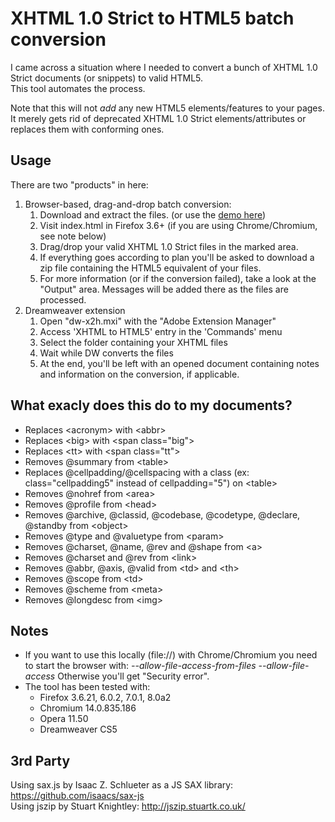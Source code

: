 # XHTML 1.0 Strict to HTML5 batch conversion

I came across a situation where I needed to convert a bunch of XHTML 1.0 Strict documents (or snippets) to valid HTML5.  
This tool automates the process.

Note that this will not _add_ any new HTML5 elements/features to your pages.  
It merely gets rid of deprecated XHTML 1.0 Strict elements/attributes or replaces them with conforming ones.

## Usage

There are two "products" in here:

1. Browser-based, drag-and-drop batch conversion:
    1. Download and extract the files. (or use the [demo here](http://chimo.github.com/x2h/))
    1. Visit index.html in Firefox 3.6+ (if you are using Chrome/Chromium, see note below)
    1. Drag/drop your valid XHTML 1.0 Strict files in the marked area.
    1. If everything goes according to plan you'll be asked to download a zip file containing the HTML5 equivalent of your files.
    1. For more information (or if the conversion failed), take a look at the "Output" area. Messages will be added there as the files are processed.
1. Dreamweaver extension
    1. Open "dw-x2h.mxi" with the "Adobe Extension Manager"
    1. Access 'XHTML to HTML5' entry in the 'Commands' menu
    1. Select the folder containing your XHTML files
    1. Wait while DW converts the files
    1. At the end, you'll be left with an opened document containing notes and information on the conversion, if applicable.

## What exacly does this do to my documents?

* Replaces &lt;acronym&gt; with &lt;abbr&gt;
* Replaces &lt;big&gt; with &lt;span class="big"&gt;
* Replaces &lt;tt&gt; with &lt;span class="tt"&gt;
* Removes @summary from &lt;table&gt;
* Replaces @cellpadding/@cellspacing with a class (ex: class="cellpadding5" instead of cellpadding="5") on &lt;table&gt;
* Removes @nohref from &lt;area&gt;
* Removes @profile from &lt;head&gt;
* Removes @archive, @classid, @codebase, @codetype, @declare, @standby from &lt;object&gt;
* Removes @type and @valuetype from &lt;param&gt;
* Removes @charset, @name, @rev and @shape from &lt;a&gt;
* Removes @charset and @rev from &lt;link&gt;
* Removes @abbr, @axis, @valid from &lt;td&gt; and &lt;th&gt;
* Removes @scope from &lt;td&gt;
* Removes @scheme from &lt;meta&gt;
* Removes @longdesc from &lt;img&gt;

## Notes

* If you want to use this locally (file://) with Chrome/Chromium you need to start the browser with: _--allow-file-access-from-files --allow-file-access_
  Otherwise you'll get "Security error".
* The tool has been tested with: 
    * Firefox 3.6.21, 6.0.2, 7.0.1, 8.0a2
    * Chromium 14.0.835.186
    * Opera 11.50
    * Dreamweaver CS5

## 3rd Party

Using sax.js by Isaac Z. Schlueter as a JS SAX library: https://github.com/isaacs/sax-js  
Using jszip by Stuart Knightley: http://jszip.stuartk.co.uk/
